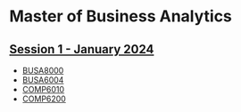 # Master of Business Analytics

## [Session 1 - January 2024](https://www.google.com/)
* [BUSA8000](https://www.google.com/)
* [BUSA6004](https://www.google.com/)
* [COMP6010](https://www.google.com/)
* [COMP6200](https://www.google.com/)
